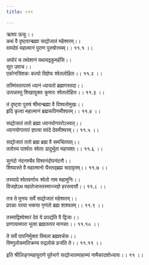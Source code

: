 ```yaml
---
title: ०११

---
```

ऋषय ऊचुः।।  
कथं वै दृष्टवान्ब्रह्मा सद्योजातं महेश्वरम्।।  
वामदेवं महात्मानं पुराण पुरुषोत्तमम्।। ११.१ ।।  
  
अघोरं च तथेशानं यथावद्वकुमर्हसि।।  
सूत उवाच।।  
एकोनत्रिंशकः कल्पो विज्ञेयः श्वेतलोहितः।। ११.२ ।।  
  
तस्मिंस्तत्परमं ध्यानं ध्यायतो ब्रह्मणस्तदा।।  
उत्पन्नस्तु शिखायुक्तः कुमारः श्वेतलोहितः।। ११.३ ।।  
  
तं दृष्ट्वा पुरुषं श्रीमान्ब्रह्मा वै विश्वतोमुखः।।  
हृदि कृत्वा महात्मानं ब्रह्मरूपिणमीश्वरम्।। ११.४ ।।  
  
सद्योजातं ततो ब्रह्मा ध्यानयोगपरोऽभवत्।।  
ध्यानयोगात्परं ज्ञात्वा ववंदे देवमीश्वरम्।। ११.५ ।।  
  
सद्योजातं ततो ब्रह्म ब्रह्म वै समचिंतयत्।।  
ततोस्य पार्श्वतः श्वेताः प्रादुर्भूता महायशाः।। ११.६ ।।  
  
सुनंदो नंदनश्चैव विश्वनंदोपनंदनौ।।  
शिष्यास्ते वै महात्मानो यैस्तद्ब्रह्म सदावृतम्।। ११.७ ।।  
  
तस्याग्रे श्वेतवर्णाभः श्वेतो नाम महामुनिः।।  
विजज्ञेऽथ महातेजास्तस्माज्जज्ञे हरस्त्वसौ।। ११.८ ।।  
  
तत्र ते मुनयः सर्वे सद्योजातं महेश्वरम्।।  
प्रपन्नाः परया भक्त्या गृणंतो ब्रह्म शाश्वतम्।। ११.९ ।।  
  
तस्माद्विश्वेश्वरं देवं ये प्रपद्यंति वै द्विजाः।।  
प्राणायामपरा भूत्वा ब्रह्मतत्पर मानसाः।। ११.१० ।।  
  
ते सर्वे पापनिर्मुक्ता विमला ब्रह्मवर्चसः।।  
विष्णुलोकमतिक्रम्य रुद्रलोकं व्रजंति ते।। ११.११ ।।  
  
इति श्रीलिङ्गमहापुराणे पूर्वभागे सद्योजातमाहत्म्यं नामैकादशोध्यायः।। ११ ।।